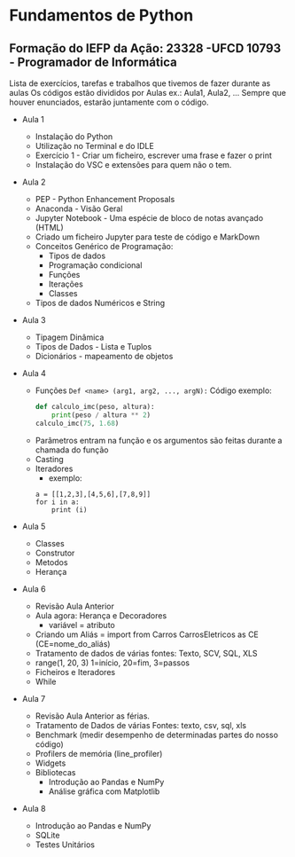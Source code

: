 
# Fundamentos de Python


## Formação do IEFP da Ação: 23328 -UFCD 10793 - Programador de Informática 


Lista de exercícios, tarefas e trabalhos que tivemos de fazer durante as aulas
Os códigos estão divididos por Aulas ex.: Aula1, Aula2, ...
Sempre que houver enunciados, estarão juntamente com o código.

- Aula 1
    - Instalação do Python
    - Utilização no Terminal e do IDLE 
    - Exercício 1 - Criar um ficheiro, escrever uma frase e fazer o print
    - Instalação do VSC e extensões para quem não o tem.

- Aula 2
    - PEP - Python Enhancement Proposals
    - Anaconda - Visão Geral
    - Jupyter Notebook - Uma espécie de bloco de notas avançado (HTML)
    - Criado um ficheiro Jupyter para teste de código e MarkDown
    - Conceitos Genérico de Programação:
        - Tipos de dados  
        - Programação condicional  
        - Funções  
        - Iterações  
        - Classes
    - Tipos de dados Numéricos e String
- Aula 3
    - Tipagem Dinâmica
    - Tipos de Dados - Lista e Tuplos
    - Dicionários - mapeamento de objetos

- Aula 4
    - Funções `Def <name> (arg1, arg2, ..., argN):`
        Código exemplo:
        ``` python
        def calculo_imc(peso, altura):
            print(peso / altura ** 2)
        calculo_imc(75, 1.68)
        ```
    - Parâmetros entram na função e os argumentos são feitas durante a chamada do função
    - Casting
    - Iteradores
        - exemplo:
        ```
        a = [[1,2,3],[4,5,6],[7,8,9]]  
        for i in a:  
            print (i)
        ```

- Aula 5
    - Classes    
    - Construtor
    - Metodos
    - Herança

- Aula 6
    - Revisão Aula Anterior
    - Aula agora: Herança e Decoradores
        - variável = atributo
    - Criando um Aliás = import from Carros CarrosEletricos as CE (CE=nome_do_aliás)
    - Tratamento de dados de várias fontes: Texto, SCV, SQL, XLS
    - range(1, 20, 3) 1=início, 20=fim, 3=passos
    - Ficheiros e Iteradores
    - While

- Aula 7
    - Revisão Aula Anterior as férias.
    - Tratamento de Dados de várias Fontes: texto, csv, sql, xls
    - Benchmark (medir desempenho de determinadas partes do nosso código)
    - Profilers de memória (line_profiler)
    - Widgets
    - Bibliotecas
        - Introdução ao Pandas e NumPy
        - Análise gráfica com Matplotlib

- Aula 8
    - Introdução ao Pandas e NumPy
    - SQLite
    - Testes Unitários



